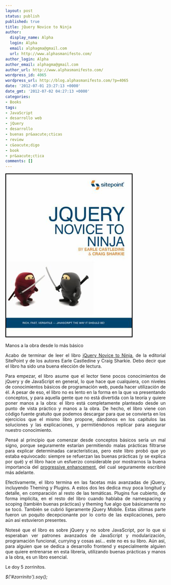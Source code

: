 ```yaml
---
layout: post
status: publish
published: true
title: jQuery Novice to Ninja
author:
  display_name: Alpha
  login: Alpha
  email: alphagma@gmail.com
  url: http://www.alphasmanifesto.com/
author_login: Alpha
author_email: alphagma@gmail.com
author_url: http://www.alphasmanifesto.com/
wordpress_id: 4065
wordpress_url: http://blog.alphasmanifesto.com/?p=4065
date: '2012-07-01 23:27:13 +0000'
date_gmt: '2012-07-02 04:27:13 +0000'
categories:
- Books
tags:
- JavaScript
- desarrollo web
- jQuery
- desarrollo
- buenas pr&aacute;cticas
- review
- c&oacute;digo
- book
- pr&aacute;ctica
comments: []
---
```


![](/assets/jqueryNoviceToNinja.jpg)

Manos a la obra desde lo más básico

<p style="text-align: justify;">Acabo de terminar de leer el libro <a href="http://www.sitepoint.com/books/jquery1/">jQuery Novice to Ninja</a>, de la editorial SitePoint y de los autores Earle Castledine y Craig Sharkie. Debo decir que el libro ha sido una buena elecci&oacute;n de lectura.</p>
<p style="text-align: justify;">Para empezar, el libro asume que el lector tiene pocos conocimientos de jQuery y de JavaScript en general, lo que hace que cualquiera, con niveles de conocimientos b&aacute;sicos de programaci&oacute;n web, pueda hacer utilizaci&oacute;n de &eacute;l. A pesar de eso, el libro no es lento en la forma en la que va presentando conceptos, y para aquella gente que no est&aacute; divertida con la teor&iacute;a y quiere poner manos a la obra: el libro est&aacute; completamente planteado desde un punto de vista pr&aacute;ctico y manos a la obra. De hecho, el libro viene con c&oacute;digo fuente gratuito que podemos descargar para que se convierta en los ejercicios que el mismo libro propone, d&aacute;ndonos en los cap&iacute;tulos las soluciones y las explicaciones, y permiti&eacute;ndonos replicar para asegurar nuestro conocimiento.</p>
<p style="text-align: justify;">Pens&eacute; al principio que comenzar desde conceptos b&aacute;sicos ser&iacute;a un mal signo, porque seguramente estar&iacute;an permitiendo malas pr&aacute;cticas filtrarse para explicar determinadas caracter&iacute;sticas, pero este libro prob&oacute; que yo estaba equivocado: siempre se refuerzan las buenas pr&aacute;cticas (y se explica por qu&eacute;) y el libro hace un esfuerzo considerable por mostrarnos la buena importancia del <a title="Wikipedia" href="http://en.wikipedia.org/wiki/Progressive_enhancement">progressive enhancement</a>, del cual seguramente escribir&eacute; m&aacute;s adelante.</p>
<p style="text-align: justify;">Efectivamente, el libro termina en las facetas m&aacute;s avanzadas de jQuery, incluyendo Theming y Plugins. A estos dos les dedica muy poca longitud y detalle, en comparaci&oacute;n al resto de las tem&aacute;ticas. Plugins fue cubierto, de forma impl&iacute;cita, en el resto del libro cuando hablaba de namespacing y scoping (tambi&eacute;n buenas pr&aacute;cticas) y theming fue algo que b&aacute;sicamente no se toc&oacute;. Tambi&eacute;n se cubri&oacute; ligeramente jQuery Mobile. Estas &uacute;ltimas parte fueron un poquito decepcionante por lo corto de las explicaciones, pero a&uacute;n as&iacute; estuvieron presentes.</p>
<p style="text-align: justify;">Notes&eacute; que el libro es sobre jQuery y no sobre JavaScript, por lo que si esperaban ver patrones avanzados de JavaScript y modularizaci&oacute;n, programaci&oacute;n funcional, currying y cosas as&iacute;... este no es su libro. A&uacute;n as&iacute;, para alguien que se dedica a desarrollo frontend y especialmente alguien que quiere entrenarse en esta librer&iacute;a, utilizando buenas pr&aacute;cticas y manos a la obra, es un libro esencial.</p>
<p style="text-align: justify;">Le doy 5 zorrinitos.</p>
<p style="text-align: justify;"><em>$('#zorrinito').soy();</em></p>
